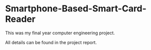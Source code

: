 # Smartphone-Based-Smart-Card-Reader

This was my final year computer engineering project.

All details can be found in the project report.
